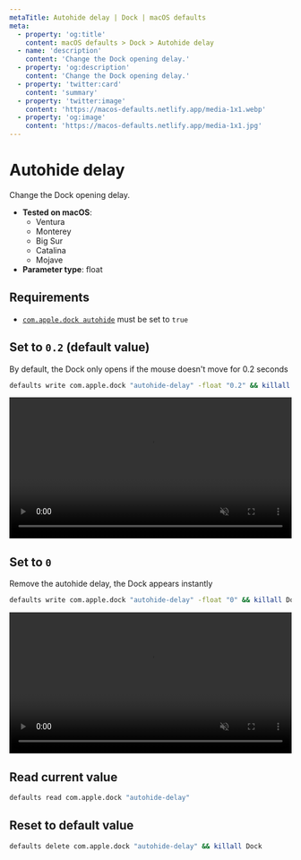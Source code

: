 ```yaml
---
metaTitle: Autohide delay | Dock | macOS defaults
meta:
  - property: 'og:title'
    content: macOS defaults > Dock > Autohide delay
  - name: 'description'
    content: 'Change the Dock opening delay.'
  - property: 'og:description'
    content: 'Change the Dock opening delay.'
  - property: 'twitter:card'
    content: 'summary'
  - property: 'twitter:image'
    content: 'https://macos-defaults.netlify.app/media-1x1.webp'
  - property: 'og:image'
    content: 'https://macos-defaults.netlify.app/media-1x1.jpg'
---
```


# Autohide delay

Change the Dock opening delay.

<!-- break lists -->

- **Tested on macOS**:
  - Ventura
  - Monterey
  - Big Sur
  - Catalina
  - Mojave
- **Parameter type**: float

## Requirements

- [`com.apple.dock autohide`](../../dock/autohide.html#set-to-true) must be set to `true`

## Set to `0.2` (default value)

By default, the Dock only opens if the mouse doesn't move for 0.2 seconds

```bash
defaults write com.apple.dock "autohide-delay" -float "0.2" && killall Dock
```

<video autoplay loop muted playsinline width="742" height="202" style="max-width: 100%; height: auto">
  <source src="../../images/dock/autohide-delay/0.5.mp4" type="video/mp4">
  Example output with value set to 0.2
</video>

## Set to `0`

Remove the autohide delay, the Dock appears instantly

```bash
defaults write com.apple.dock "autohide-delay" -float "0" && killall Dock
```

<video autoplay loop muted playsinline width="742" height="202" style="max-width: 100%; height: auto">
  <source src="../../images/dock/autohide-delay/0.mp4" type="video/mp4">
  Example output with value set to 0
</video>

## Read current value

```bash
defaults read com.apple.dock "autohide-delay"
```

## Reset to default value

```bash
defaults delete com.apple.dock "autohide-delay" && killall Dock
```
